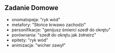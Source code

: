 ## Zadanie Domowe
* onomatopeja: "ryk wód"
* metafory: "Słońce krwawo zachodzi"
* personifikacje: "genijusz śmierci szedł do okrętu"
* porównania: "szedł do okrętu jak żołneirz"
* epitety: "ryk wód"
* animizacja: "wicher zawył"
